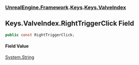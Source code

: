 ### [UnrealEngine.Framework](./UnrealEngine-Framework.md 'UnrealEngine.Framework').[Keys](./Keys.md 'UnrealEngine.Framework.Keys').[Keys.ValveIndex](./Keys-ValveIndex.md 'UnrealEngine.Framework.Keys.ValveIndex')
## Keys.ValveIndex.RightTriggerClick Field
  
```csharp
public const RightTriggerClick;
```
#### Field Value
[System.String](https://docs.microsoft.com/en-us/dotnet/api/System.String 'System.String')  
